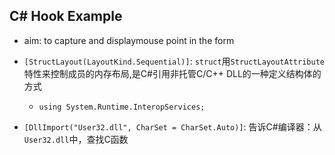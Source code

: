 ## C# Hook Example

- aim: to capture and displaymouse point in the form

- `[StructLayout(LayoutKind.Sequential)]`:  `struct`用`StructLayoutAttribute`特性来控制成员的内存布局,是C#引用非托管C/C++ DLL的一种定义结构体的方式
    - `using System.Runtime.InteropServices;`  
- `[DllImport("User32.dll", CharSet = CharSet.Auto)]`: 告诉C#编译器：从`User32.dll`中，查找C函数

